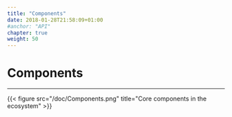 ```yaml
---
title: "Components"
date: 2018-01-28T21:58:09+01:00
#anchor: "API"
chapter: true
weight: 50
---
```

# Components
<hr>

{{< figure src="/doc/Components.png" title="Core components in the ecosystem" >}}
